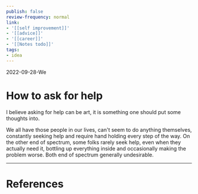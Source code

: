 ```yaml
---
publish: false
review-frequency: normal
link:
- '[[self improvement]]'
- '[[advice]]'
- '[[career]]'
- '[[Notes todo]]'
tags:
- idea
---
```

2022-09-28-We

# How to ask for help
I believe asking for help can be art, it is something one should put some thoughts into.

We all have those people in our lives, can't seem to do anything themselves, constantly seeking help and require hand holding every step of the way. On the other end of spectrum,  some folks rarely seek help, even when they actually need it, bottling up everything inside and occasionally making the problem worse. Both end of spectrum generally undesirable. 



---
# References
